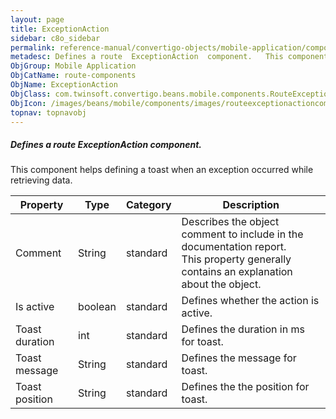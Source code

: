 ```yaml
---
layout: page
title: ExceptionAction
sidebar: c8o_sidebar
permalink: reference-manual/convertigo-objects/mobile-application/components/route-components/exceptionaction/
metadesc: Defines a route  ExceptionAction  component.   This component helps defining a toast when an exception occurred while retrieving data.
ObjGroup: Mobile Application
ObjCatName: route-components
ObjName: ExceptionAction
ObjClass: com.twinsoft.convertigo.beans.mobile.components.RouteExceptionActionComponent
ObjIcon: /images/beans/mobile/components/images/routeexceptionactioncomponent_color_32x32.png
topnav: topnavobj
---
```

##### Defines a route <i>ExceptionAction</i> component. 

This component helps defining a toast when an exception occurred while retrieving data.

Property | Type | Category | Description
--- | --- | --- | ---
Comment | String | standard | Describes the object comment to include in the documentation report.<br/>This property generally contains an explanation about the object.
Is active | boolean | standard | Defines whether the action is active.<br/>
Toast duration | int | standard | Defines the duration in ms for toast.<br/>
Toast message | String | standard | Defines the message for toast.<br/>
Toast position | String | standard | Defines the the position for toast.<br/>
